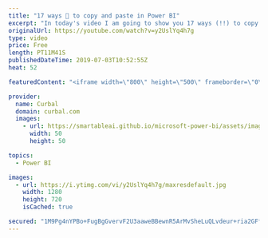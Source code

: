 ```yaml
---
title: "17 ways 🙈 to copy and paste in Power BI"
excerpt: "In today's video I am going to show you 17 ways (!!) to copy and paste in Power BI. Did you know all of them? Did I forget any? Looking forward your comments! #curbal #powerbi  00:47 Copy and paste single values in power query 01:23 Duplicate queries in power query 01:51 Reference queries in power query"
originalUrl: https://youtube.com/watch?v=y2UslYq4h7g
type: video
price: Free
length: PT11M41S
publishedDateTime: 2019-07-03T10:52:55Z
heat: 52

featuredContent: "<iframe width=\"800\" height=\"500\" frameborder=\"0\" src=\"https://www.youtube.com/embed/y2UslYq4h7g\" allow=\"accelerometer; autoplay; encrypted-media; gyroscope; picture-in-picture\" allowfullscreen></iframe>"

provider:
  name: Curbal
  domain: curbal.com
  images:
    - url: https://smartableai.github.io/microsoft-power-bi/assets/images/organizations/curbal.com-50x50.jpg
      width: 50
      height: 50

topics:
  - Power BI

images:
  - url: https://i.ytimg.com/vi/y2UslYq4h7g/maxresdefault.jpg
    width: 1280
    height: 720
    isCached: true

secured: "1M9Pg4nYPBo+FugBgGvervF2U3aaweBBewnR5ArMvSheLuQLvdeur+ria2GFflLHvFhsDk9kHnmy89FnMgpbRX5MskR23sueDmPdS6eXx4ES0FnTveTJ+XQNlwKkeWxJB2JVVARV0kcfzMYmisJzyRr7CI50MSO4ylDDAkli4lzHrwQVefMN29CxFOpvhhrv69iEGHijXJPz7c+nfjBsaf8g7iU2ob41qoM2yQeAUPlcxVcmBmzuQbkKTiieI/z8PlIMqSwoZ1+RpnVU2ujA9FxJzZHYnQJQmkGoTm+Pt92MXorrW4RS0hvbW0yRVB9XU9e33z8KVBfeLziuazHN+kIC3xzcn7wFZfLY9Rsdea7n0WFT6OUft2HFFcXChwSrP56gtRDQSCWm1CRvLNnsiNip4V3jCNUAg8sJTVaUle4=;2tEkSHzimIOnJ5wqun9Vug=="
---
```


